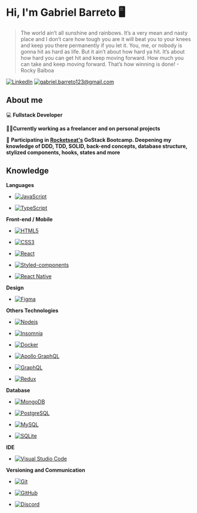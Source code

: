 # Hi, I'm Gabriel Barreto 🖥

> The world ain’t all sunshine and rainbows. It’s a very mean and nasty place and I don’t care how tough you are it will beat you to your knees and keep you there permanently if you let it. You, me, or nobody is gonna hit as hard as life. But it ain’t about how hard ya hit. It’s about how hard you can get hit and keep moving forward. How much you can take and keep moving forward. That’s how winning is done! - Rocky Balboa

[![LinkedIn](https://img.shields.io/static/v1?label=LinkedIn&message=%20&color=blue&logo=LinkedIn&style=flat-square&logoColor=white)](https://www.linkedin.com/in/gabriel-barreto-de-oliveira-aba6a51b0/)
[![gabriel.barreto123@gmail.com](https://img.shields.io/static/v1?label=gabriel.barreto123@gmail.com&message=%20&color=red&logo=Gmail&style=flat-square&logoColor=white)](https://github.com/gabrielbarretoo/)

## About me

💻 <strong>Fullstack Developer</strong>

👷‍♂️<strong>Currently working as a freelancer and on personal projects</strong>

🚀 **Participating in [Rocketseat's](https://rocketseat.com.br/) GoStack Bootcamp. Deepening my knowledge of DDD, TDD, SOLID, back-end concepts, database structure, stylized components, hooks, states and more**

## Knowledge

**Languages**

- [![JavaScript](https://img.shields.io/badge/-JavaScript-black?style=flat&logo=javascript&link=https://github.com/gabrielbarretoo/)](https://github.com/gabrielbarretoo/)

-  [![TypeScript](https://img.shields.io/badge/-TypeScript-007ACC?style=flat&logo=typescript&link=https://github.com/gabrielbarretoo/)](https://github.com/gabrielbarretoo/)


**Front-end / Mobile**

-  [![HTML5](https://img.shields.io/badge/-HTML5-E34F26?style=flat&logo=html5&logoColor=white&link=https://github.com/gabrielbarretoo/)](https://github.com/gabrielbarretoo/)

-  [![CSS3](https://img.shields.io/badge/-CSS3-1572B6?style=flat&logo=css3&link=https://github.com/gabrielbarretoo/)](https://github.com/gabrielbarretoo/)

-  [![React](https://img.shields.io/badge/-React-black?style=flat&logo=react&link=https://github.com/ildaneta/)](https://github.com/gabrielbarretoo/)

-  [![Styled-components](https://img.shields.io/badge/-Styled%20Components-pink?style=flat&logo=styled-components)](https://github.com/gabrielbarretoo/)

-  [![React Native](https://img.shields.io/badge/-ReactNative-black?style=flat&logo=react)](https://github.com/gabrielbarretoo/)

**Design**

-  [![Figma](https://img.shields.io/badge/-Figma-ffbaba?style=flat&logo=figma)](https://github.com/gabrielbarretoo/)

**Others Technologies**

-  [![Nodejs](https://img.shields.io/badge/-Nodejs-black?style=flat&logo=Node.js&link=https://github.com/gabrielbarretoo/)](https://github.com/gabrielbarretoo/)

-  [![Insomnia](https://img.shields.io/badge/-Insomnia-5849BE?style=flat&logo=Insomnia&link=https://github.com/gabrielbarretoo/)](https://github.com/gabrielbarretoo/)

-  [![Docker](https://img.shields.io/badge/-Docker-black?style=flat&logo=docker&link=https://github.com/gabrielbarretoo/)](https://github.com/gabrielbarretoo/)

-  [![Apollo GraphQL](https://img.shields.io/badge/-Apollo%20GraphQL-311C87?style=flat&logo=apollo-graphql&link=https://github.com/gabrielbarretoo/)](https://github.com/gabrielbarretoo/)

-  [![GraphQL](https://img.shields.io/badge/-GraphQL-E10098?style=flat&logo=graphql&link=https://github.com/gabrielbarretoo/)](https://github.com/gabrielbarretoo/)

-  [![Redux](https://img.shields.io/badge/-Redux-764ABC?style=flat&logo=redux&link=https://github.com/gabrielbarretoo/)](https://github.com/gabrielbarretoo/)

**Database**

-  [![MongoDB](https://img.shields.io/badge/-MongoDB-black?style=flat&logo=mongodb&link=https://github.com/gabrielbarretoo/)](https://github.com/gabrielbarretoo/)

-  [![PostgreSQL](https://img.shields.io/badge/-PostgreSQL-336791?style=flat&logo=postgresql&link=https://github.com/gabrielbarretoo/)](https://github.com/gabrielbarretoo/)

-  [![MySQL](https://img.shields.io/badge/-MySQL-a0c4db?style=flat&logo=mysql&link=https://github.com/gabrielbarretoo/)](https://github.com/gabrielbarretoo/)

-  [![SQLite](https://img.shields.io/badge/-SQLite-003B57?style=flat&logo=sqlite&link=https://github.com/gabrielbarretoo/)](https://github.com/gabrielbarretoo/)

**IDE**

- [![Visual Studio Code](https://img.shields.io/badge/-Visual%20Studio%20Code-007ACC?style=flat&logo=VisualStudioCode&link=https://github.com/gabrielbarretoo/)](https://github.com/gabrielbarretoo/)

**Versioning and Communication**

- [![Git](https://img.shields.io/badge/-Git-black?style=flat&logo=git&link=https://github.com/gabrielbarretoo/)](https://github.com/gabrielbarretoo/)

- [![GitHub](https://img.shields.io/badge/-GitHub-181717?style=flat&logo=github&link=https://github.com/gabrielbarretoo/)](https://github.com/gabrielbarretoo/)

- [![Discord](https://img.shields.io/badge/-Discord-000000?style=flat&logo=Discord&link=https://github.com/gabrielbarretoo/)](https://github.com/gabrielbarretoo/)

